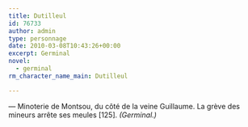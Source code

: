 ```yaml
---
title: Dutilleul
id: 76733
author: admin
type: personnage
date: 2010-03-08T10:43:26+00:00
excerpt: Germinal
novel:
  - germinal
rm_character_name_main: Dutilleul

---
```

— Minoterie de Montsou, du côté de la veine Guillaume. La grève des mineurs arrête ses meules [125]. _(Germinal.)_